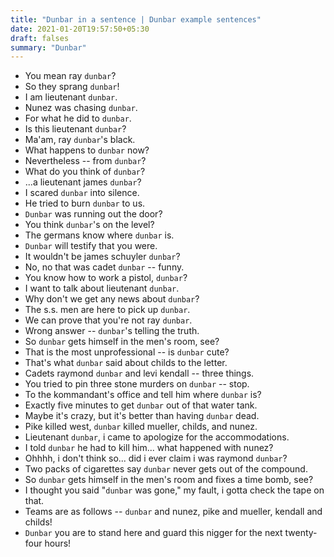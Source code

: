 ```yaml
---
title: "Dunbar in a sentence | Dunbar example sentences"
date: 2021-01-20T19:57:50+05:30
draft: falses
summary: "Dunbar"
---
```

- You mean ray `dunbar`?
- So they sprang `dunbar`!
- I am lieutenant `dunbar`.
- Nunez was chasing `dunbar`.
- For what he did to `dunbar`.
- Is this lieutenant `dunbar`?
- Ma'am, ray `dunbar`'s black.
- What happens to `dunbar` now?
- Nevertheless -- from `dunbar`?
- What do you think of `dunbar`?
- ...a lieutenant james `dunbar`?
- I scared `dunbar` into silence.
- He tried to burn `dunbar` to us.
- `Dunbar` was running out the door?
- You think `dunbar`'s on the level?
- The germans know where `dunbar` is.
- `Dunbar` will testify that you were.
- It wouldn't be james schuyler `dunbar`?
- No, no that was cadet `dunbar` -- funny.
- You know how to work a pistol, `dunbar`?
- I want to talk about lieutenant `dunbar`.
- Why don't we get any news about `dunbar`?
- The s.s. men are here to pick up `dunbar`.
- We can prove that you're not ray `dunbar`.
- Wrong answer -- `dunbar`'s telling the truth.
- So `dunbar` gets himself in the men's room, see?
- That is the most unprofessional -- is `dunbar` cute?
- That's what `dunbar` said about childs to the letter.
- Cadets raymond `dunbar` and levi kendall -- three things.
- You tried to pin three stone murders on `dunbar` -- stop.
- To the kommandant's office and tell him where `dunbar` is?
- Exactly five minutes to get `dunbar` out of that water tank.
- Maybe it's crazy, but it's better than having `dunbar` dead.
- Pike killed west, `dunbar` killed mueller, childs, and nunez.
- Lieutenant `dunbar`, i came to apologize for the accommodations.
- I told `dunbar` he had to kill him... what happened with nunez?
- Ohhhh, i don't think so... did i ever claim i was raymond `dunbar`?
- Two packs of cigarettes say `dunbar` never gets out of the compound.
- So `dunbar` gets himself in the men's room and fixes a time bomb, see?
- I thought you said "`dunbar` was gone," my fault, i gotta check the tape on that.
- Teams are as follows -- `dunbar` and nunez, pike and mueller, kendall and childs!
- `Dunbar` you are to stand here and guard this nigger for the next twenty- four hours!
                 
